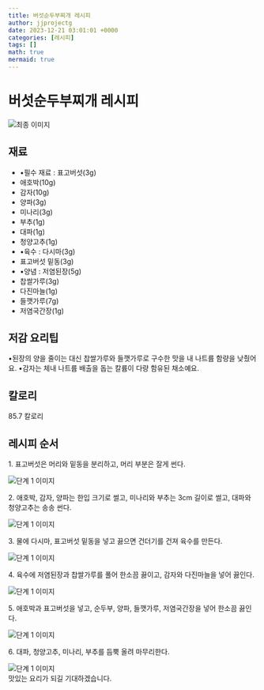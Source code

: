 ```yaml
---
title: 버섯순두부찌개 레시피
author: jjprojectg
date: 2023-12-21 03:01:01 +0000
categories: [레시피]
tags: []
math: true
mermaid: true
---
```

<meta name="og:type" content="website"/>
<meta charset="UTF-8"/>
<div class="header">
  <h1>버섯순두부찌개 레시피</h1>
</div>

<div class="container my-4">
  <div class="row">
    <div class="col-12 col-md-6">
      <div class="recipe-image">
        <img src="http://www.foodsafetykorea.go.kr/uploadimg/20230308/20230308053608_1678264568602.jpg" class="step-image" alt="최종 이미지"/>
      </div>
    </div>
    <div class="col-12 col-md-6">
      <div class="ingredients">
        <h2>재료</h2>
        <ul class="card">
          <li> •필수 재료 : 표고버섯(3g) </li>
          <li>  애호박(10g) </li>
          <li>  감자(10g) </li>
          <li>  양파(3g) </li>
          <li>  미나리(3g) </li>
          <li>  부추(1g) </li>
          <li>  대파(1g) </li>
          <li>  청양고추(1g) </li>
          <li> •육수 : 다시마(3g) </li>
          <li>  표고버섯 밑동(3g) </li>
          <li> •양념 : 저염된장(5g) </li>
          <li>  찹쌀가루(3g) </li>
          <li>  다진마늘(1g) </li>
          <li>  들깻가루(7g) </li>
          <li>  저염국간장(1g) </li>
</ul>
      </div>
    </div>
    <div class="col-12 col-md-6">
      <div class="ingredients">
        <h2>저감 요리팁</h2>
        <div class="card"> 
          <p>
            •된장의 양을 줄이는 대신 찹쌀가루와 들깻가루로 구수한 맛을 내 나트륨 함량을 낮췄어요.
•감자는 체내 나트륨 배출을 돕는 칼륨이 다량 함유된 채소예요.
          </p>
        </div>
      </div>
      <div class="ingredients">
        <h2>칼로리</h2>
        <div class="card"> 
          <p>
            85.7 칼로리
          </p>
        </div>
      </div>
    </div>
  </div>

  <h2 class="my-4">레시피 순서</h2>
  <div class="card recipe-card">
    <div class="card-body recipe-step">
      <p class="card-text step-description">1. 표고버섯은 머리와 밑동을 분리하고, 머리 부분은 잘게 썬다.</p>
      <img src="http://www.foodsafetykorea.go.kr/uploadimg/20230308/20230308053656_1678264616396.jpg" alt="단계 1 이미지" class="step-image"/>
    </div>
  </div>
  <div class="card recipe-card">
    <div class="card-body recipe-step">
      <p class="card-text step-description">2. 애호박, 감자, 양파는 한입 크기로 썰고, 미나리와 부추는 3cm 길이로 썰고, 대파와 청양고추는 송송 썬다.</p>
      <img src="http://www.foodsafetykorea.go.kr/uploadimg/20230308/20230308053712_1678264632312.jpg" alt="단계 1 이미지" class="step-image"/>
    </div>
  </div>
  <div class="card recipe-card">
    <div class="card-body recipe-step">
      <p class="card-text step-description">3. 물에 다시마, 표고버섯 밑동을 넣고 끓으면 건더기를 건져 육수를 만든다.</p>
      <img src="http://www.foodsafetykorea.go.kr/uploadimg/20230308/20230308053727_1678264647414.jpg" alt="단계 1 이미지" class="step-image"/>
    </div>
  </div>
  <div class="card recipe-card">
    <div class="card-body recipe-step">
      <p class="card-text step-description">4. 육수에 저염된장과 찹쌀가루를 풀어 한소끔 끓이고, 감자와 다진마늘을 넣어 끓인다.</p>
      <img src="http://www.foodsafetykorea.go.kr/uploadimg/20230308/20230308053743_1678264663037.jpg" alt="단계 1 이미지" class="step-image"/>
    </div>
  </div>
  <div class="card recipe-card">
    <div class="card-body recipe-step">
      <p class="card-text step-description">5. 애호박과 표고버섯을 넣고, 순두부, 양파, 들깻가루, 저염국간장을 넣어 한소끔 끓인다.</p>
      <img src="http://www.foodsafetykorea.go.kr/uploadimg/20230308/20230308053800_1678264680719.jpg" alt="단계 1 이미지" class="step-image"/>
    </div>
  </div>
  <div class="card recipe-card">
    <div class="card-body recipe-step">
      <p class="card-text step-description">6. 대파, 청양고추, 미나리, 부추를 듬뿍 올려 마무리한다.</p>
      <img src="http://www.foodsafetykorea.go.kr/uploadimg/20230308/20230308053819_1678264699729.jpg" alt="단계 1 이미지" class="step-image"/>
    </div>
  </div>

</div>
맛있는 요리가 되길 기대하겠습니다.
